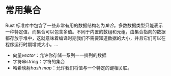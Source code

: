 # 常用集合

Rust 标准库中包含了一些非常有用的数据结构名为*集合*。多数数据类型只能表示一种特定值，而集合可以包含多值。不同于内置的数组和元组，由集合指向的数据都存放于堆中，这就意味着编译时期我们不需要知道数据的大小，并且它们可以在程序运行时期增减大小。...

- 向量*vector*：允许你存储一系列一一排列的数据
- 字符串*string*：字符的集合
- 哈希映射*hash map*：允许我们将值与一个特定的键相关联。
